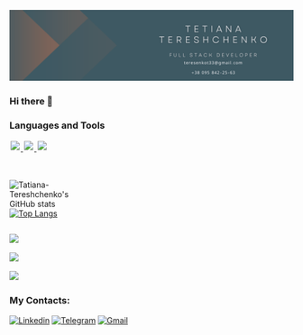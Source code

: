 ![Header](https://github.com/Tatiana-Tereshchenko/Tatiana-Tereshchenko/blob/main/assets/Beige%20Modern%20Elegant%20Personal%20LinkedIn%20Banner.png)
### Hi there 👋
### Languages and Tools
<div>
  <a href="https://skillicons.dev" target="_blank">
    <img src="https://skillicons.dev/icons?i=html,css,js,react" style="display: inline-block; margin: 2px;" />
    <img src="https://skillicons.dev/icons?i=redux,nodejs" style="display: inline-block; margin: 2px;" />
    <img src="https://skillicons.dev/icons?i=styledcomponents,git,github,vscode" style="display: inline-block; margin: 2px;" />
  </a>
</div>
<br/>
<br/>
<div style="display: flex; flex-direction: row; width: 150px; align-items: flex-start; justify-content: space-between;">

![Tatiana-Tereshchenko's GitHub stats](https://github-readme-stats.vercel.app/api?username=Tatiana-Tereshchenko&show_icons=true&theme=transparent)
[![Top Langs](https://github-readme-stats.vercel.app/api/top-langs/?username=Tatiana-Tereshchenko&theme=transparent)](https://github.com/Tatiana-Tereshchenko/github-readme-stats)

</div>

![](http://github-profile-summary-cards.vercel.app/api/cards/profile-details?username=Tatiana-Tereshchenko&theme=dark)

![](http://github-profile-summary-cards.vercel.app/api/cards/most-commit-language?username=Tatiana-Tereshchenko&theme=dark)

![](http://github-profile-summary-cards.vercel.app/api/cards/stats?username=Tatiana-Tereshchenko&theme=dark)

<!-- [![GitHub Streak](https://streak-stats.demolab.com/?user=Tatiana-Tereshchenko&theme=default)](https://git.io/streak-stats) -->

<!-- [![Tatiana-Tereshchenko's github activity graph](https://github-readme-activity-graph.vercel.app/graph?username=Tatiana-Tereshchenko&theme=react-dark)](https://github.com/ashutosh00710/github-readme-activity-graph) -->


### My Contacts:
[![Linkedin](https://img.shields.io/badge/LinkedIn-0077B5?style=for-the-badge&logo=linkedin&logoColor=white)](https://www.linkedin.com/in/tetianatereshchenko/) 
[![Telegram](https://img.shields.io/badge/Telegram-2CA5E0?style=for-the-badge&logo=telegram&logoColor=white)](https://t.me/TereshchenkoTetiana) 
[![Gmail](https://img.shields.io/badge/Gmail-D14836?style=for-the-badge&logo=gmail&logoColor=white)](mailto:teresenkot33@gmail.com)
<!--
**Tatiana-Tereshchenko/Tatiana-Tereshchenko** is a ✨ _special_ ✨ repository because its `README.md` (this file) appears on your GitHub profile.

Here are some ideas to get you started:

- 🔭 I’m currently working on ...
- 🌱 I’m currently learning ...
- 👯 I’m looking to collaborate on ...
- 🤔 I’m looking for help with ...
- 💬 Ask me about ...
- 📫 How to reach me: ...
- 😄 Pronouns: ...
- ⚡ Fun fact: ...
-->
